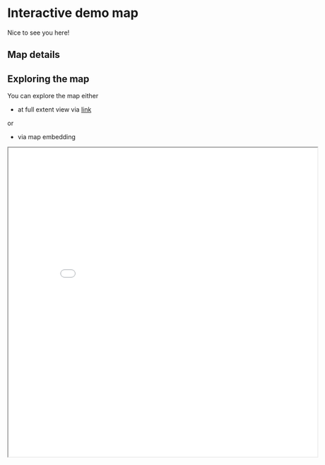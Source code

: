 # Interactive demo map

Nice to see you here!

## Map details


## Exploring the map

You can explore the map either
- at full extent view via [link](map.html)

or
- via map embedding

<iframe src="map.html" height="700" width="700"></iframe>
